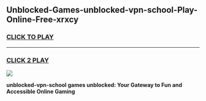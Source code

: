 
## Unblocked-Games-unblocked-vpn-school-Play-Online-Free-xrxcy
<h3>
<a href="https://premium76.site?title=unblocked-vpn-school&ref=26A">CLICK TO PLAY</a></h3>
<hr>

<h3>
<a href="https://premium76.site?title=unblocked-vpn-school&ref=26A">CLICK 2 PLAY</a>
  
</h3>

<a href="https://premium76.site?title=unblocked-vpn-school&ref=26A"><img src="https://clearcache.store/games.png"></a>


**unblocked-vpn-school games unblocked: Your Gateway to Fun and Accessible Online Gaming**
